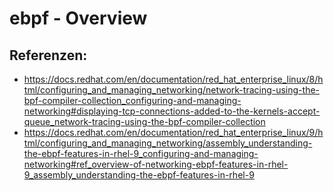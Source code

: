 # ebpf - Overview

## Referenzen:

  * https://docs.redhat.com/en/documentation/red_hat_enterprise_linux/8/html/configuring_and_managing_networking/network-tracing-using-the-bpf-compiler-collection_configuring-and-managing-networking#displaying-tcp-connections-added-to-the-kernels-accept-queue_network-tracing-using-the-bpf-compiler-collection
  * https://docs.redhat.com/en/documentation/red_hat_enterprise_linux/9/html/configuring_and_managing_networking/assembly_understanding-the-ebpf-features-in-rhel-9_configuring-and-managing-networking#ref_overview-of-networking-ebpf-features-in-rhel-9_assembly_understanding-the-ebpf-features-in-rhel-9
